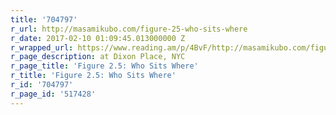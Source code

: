 ```yaml
---
title: '704797'
r_url: http://masamikubo.com/figure-25-who-sits-where
r_date: 2017-02-10 01:09:45.013000000 Z
r_wrapped_url: https://www.reading.am/p/4BvF/http://masamikubo.com/figure-25-who-sits-where
r_page_description: at Dixon Place, NYC
r_page_title: 'Figure 2.5: Who Sits Where'
r_title: 'Figure 2.5: Who Sits Where'
r_id: '704797'
r_page_id: '517428'
---
```


